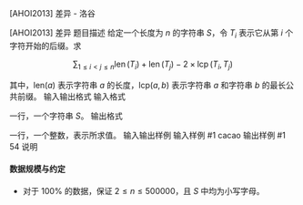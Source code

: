 



[AHOI2013] 差异 - 洛谷














[AHOI2013] 差异
题目描述
给定一个长度为 $n$ 的字符串 $S$，令 $T_i$ 表示它从第 $i$ 个字符开始的后缀。求

$$\displaystyle \sum_{1\leqslant i<j\leqslant n}\operatorname{len}(T_i)+\operatorname{len}(T_j)-2\times\operatorname{lcp}(T_i,T_j)$$

其中，$\text{len}(a)$ 表示字符串 $a$ 的长度，$\text{lcp}(a,b)$ 表示字符串 $a$ 和字符串 $b$ 的最长公共前缀。
输入输出格式
输入格式

一行，一个字符串 $S$。
输出格式

一行，一个整数，表示所求值。
输入输出样例
输入样例 #1
cacao
输出样例 #1
54
说明
#### 数据规模与约定

- 对于 $100\%$ 的数据，保证 $2\le n\le 500000$，且 $S$ 中均为小写字母。






